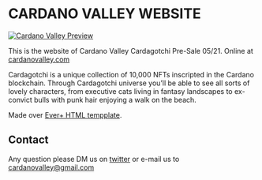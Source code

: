 CARDANO VALLEY WEBSITE
======================

[![Cardano Valley Preview](https://raw.githubusercontent.com/cardanovalley/website/master/assets/banner.jpg)](https://cardanovalley.com/)

This is the website of Cardano Valley Cardagotchi Pre-Sale 05/21. Online at [cardanovalley.com](https://cardanovalley.com/)

Cardagotchi is a unique collection of 10,000 NFTs inscripted in the Cardano blockchain. Through Cardagotchi universe you’ll be able to see all sorts of lovely characters, from executive cats living in fantasy landscapes to ex-convict bulls with punk hair enjoying a walk on the beach.

Made over [Ever+ HTML tempplate](https://themeforest.net/item/ever-responsive-multipurpose-html-template/14579653).

## Contact

Any question please DM us on [twitter](https://twitter.com/CardanoValley)  or e-mail us to [cardanovalley@gmail.com](mailto:cardanovalley@gmail.com)

